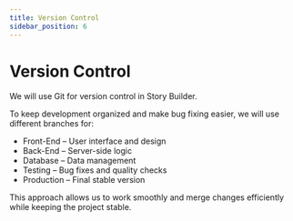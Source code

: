 ```yaml
---
title: Version Control
sidebar_position: 6
---
```


# Version Control

We will use Git for version control in Story Builder.

To keep development organized and make bug fixing easier, we will use different branches for:

- Front-End – User interface and design  
- Back-End – Server-side logic  
- Database – Data management  
- Testing – Bug fixes and quality checks  
- Production – Final stable version  

This approach allows us to work smoothly and merge changes efficiently while keeping the project stable.
